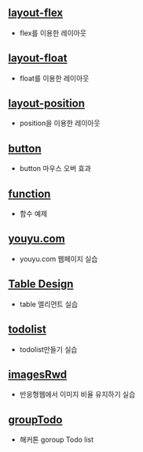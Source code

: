 ## [layout-flex](http://degose.github.com/FDS-Practice/layout-flex/)
- flex를 이용한 레이아웃
## [layout-float](http://degose.github.com/FDS-Practice/layout-float/)
- float를 이용한 레이아웃
## [layout-position](http://degose.github.com/FDS-Practice/layout-position/)
- position을 이용한 레이아웃
## [button](http://degose.github.com/FDS-Practice/button/)
- button 마우스 오버 효과
## [function](http://degose.github.com/FDS-Practice/function/)
- 함수 예제
## [youyu.com](http://degose.github.com/FDS-Practice/youyu.com/)
- youyu.com 웹페이지 실습
## [Table Design](http://degose.github.com/FDS-Practice/TableDesign/)
- table 엘리먼트 실습
## [todolist](http://degose.github.com/FDS-Practice/todolist/)
- todolist만들기 실습
## [imagesRwd](http://degose.github.com/FDS-Practice/imagesRwd/)
- 반응형웹에서 이미지 비율 유지하기 실습
## [groupTodo](http://degose.github.com/FDS-Practice/groupTodo/)
- 해커톤 goroup Todo list
